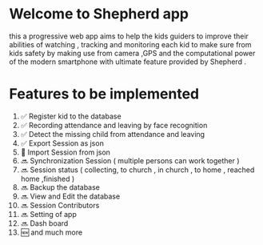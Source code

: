 # Welcome to Shepherd app

this a progressive web app aims to help the kids guiders to improve their abilities of watching , tracking and monitoring each kid to make sure from kids safety by making use from camera ,GPS and the computational power of the modern smartphone with ultimate feature provided by Shepherd .

# Features to be implemented

  1. ✅ Register kid to the database
  2. ✅ Recording attendance and leaving by face recognition
  3. ✅ Detect the missing child from attendance and leaving
  4. ✅ Export Session as json
  5. 🔄 Import Session from json
  6. 🔜 Synchronization Session ( multiple persons can work together )
  7. 🔜 Session status ( collecting, to church , in church , to home , reached home ,finished )
  8. 🔜 Backup the database
  9. 🔜 View and Edit the database
  10. 🔜 Session Contributors
  11. 🔜 Setting of app
  12. 🔜 Dash board
  13. 🆕 and much more
 